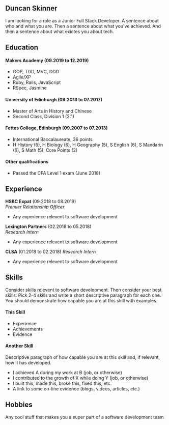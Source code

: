 ## Duncan Skinner

I am looking for a role as a Junior Full Stack Developer.
A sentence about who and what you are. Then a sentence about what you've achieved. And then a sentence about what exictes you about tech.

## Education

#### Makers Academy (09.2019 to 12.2019)

- OOP, TDD, MVC, DDD
- Agile/XP
- Ruby, Rails, JavaScript
- RSpec, Jasmine

#### University of Edinburgh (09.2013 to 07.2017)

- Master of Arts in History and Chinese
- Second Class, Division 1 (2:1)

#### Fettes College, Edinburgh (09.2007 to 07.2013)

- International Baccalaureate, 36 points
- H History (6), H Biology (6), H Geography (5), S English (6), S Mandarin (6), S Math (5), Core Points (2)

#### Other qualifications

- Passed the CFA Level 1 exam (June 2018)

## Experience

**HSBC Expat** (09.2018 to 08.2019)    
*Premier Relationship Officer*  
- Any experience relevent to software development

**Lexington Partners** (02.2018 to 05.2018)   
*Research Intern*  
- Any experience relevent to software development

**CLSA** (01.2018 to 02.2018)
*Research Intern* 
- Any experience relevent to software development

## Skills

Consider skills relevent to software development. Then consider your best skills. Pick 2-4 skills and write a short descriptive paragraph for each one. You should demonstrate how capable you are at this skill with examples.

#### This Skill

- Experience
- Achievements
- Evidence

#### Another Skill

Descriptive paragraph of how capable you are at this skill and, if relevant, how it has developed.

- I achieved A during my work at B (job, or otherwise)
- I contributed to the growth of X while doing Y (job, or otherwise)
- I built this, made this, broke this, fixed this, etc.
- A link to some on-line evidence (blogs, videos, articles, etc.)
## Hobbies

Any cool stuff that makes you a super part of a software development team

